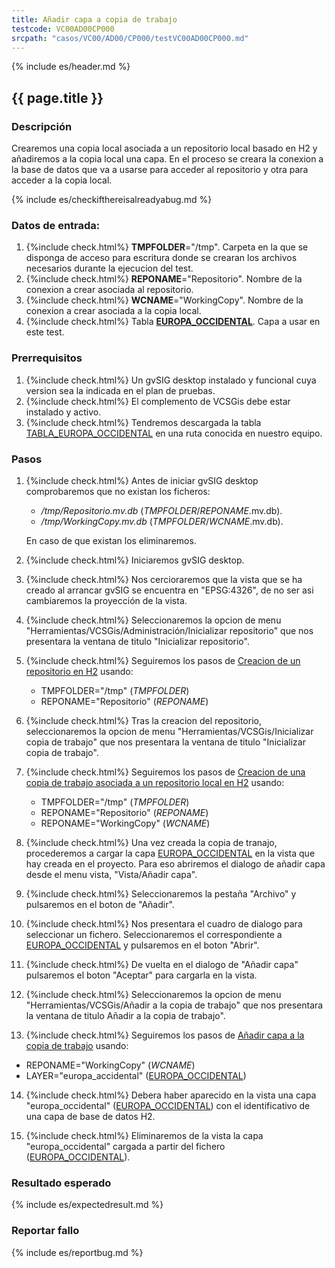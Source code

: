 ```yaml
---
title: Añadir capa a copia de trabajo
testcode: VC00AD00CP000
srcpath: "casos/VC00/AD00/CP000/testVC00AD00CP000.md"
---
```


{% include es/header.md %}

## {{ page.title }}

### Descripción

Crearemos una copia local asociada a un repositorio local basado en H2 y añadiremos a la copia local 
una capa. En el proceso se creara la conexion a la base de datos que va a usarse para acceder al repositorio y
otra para acceder a la copia local.

{% include es/checkifthereisalreadyabug.md %}

### Datos de entrada:

1. {%include check.html%}  **TMPFOLDER**="/tmp". Carpeta en la que se disponga de acceso para escritura donde
   se crearan los archivos necesarios durante la ejecucion del test.
2. {%include check.html%}  **REPONAME**="Repositorio". Nombre de la conexion a crear asociada al repositorio.
3. {%include check.html%}  **WCNAME**="WorkingCopy". Nombre de la conexion a crear asociada a la copia local. 
4. {%include check.html%}  Tabla **[EUROPA_OCCIDENTAL](../../data/europa_occidental.csv)**. Capa a usar en
   este test. 

### Prerrequisitos

1. {%include check.html%} Un gvSIG desktop instalado y funcional cuya version sea la indicada en el plan de pruebas.
2. {%include check.html%} El complemento de VCSGis debe estar instalado y activo.
3. {%include check.html%} Tendremos descargada la tabla [TABLA_EUROPA_OCCIDENTAL](../../data/europa_occidental.csv) en una ruta conocida en nuestro equipo.

### Pasos

1. {%include check.html%} Antes de iniciar gvSIG desktop comprobaremos que no existan los ficheros:
   * */tmp/Repositorio.mv.db* (*TMPFOLDER*/*REPONAME*.mv.db).
   * */tmp/WorkingCopy.mv.db* (*TMPFOLDER*/*WCNAME*.mv.db).
   
   En caso de que existan los eliminaremos.
   
2. {%include check.html%} Iniciaremos gvSIG desktop.

3. {%include check.html%} Nos cercioraremos que la vista que se ha creado al arrancar gvSIG se encuentra 
   en "EPSG:4326", de no ser asi cambiaremos la proyección de la vista.

4. {%include check.html%} Seleccionaremos la opcion de menu "Herramientas/VCSGis/Administración/Inicializar repositorio" 
   que nos presentara la ventana de titulo "Inicializar repositorio".

5. {%include check.html%} Seguiremos los pasos de [Creacion de un repositorio en H2](../../PROC/001/procVC00PROC001.md) usando:
   * TMPFOLDER="/tmp" (*TMPFOLDER*)
   * REPONAME="Repositorio" (*REPONAME*)

6. {%include check.html%} Tras la creacion del repositorio, seleccionaremos la opcion de menu 
   "Herramientas/VCSGis/Inicializar copia de trabajo" que nos presentara la ventana de 
   titulo "Inicializar copia de trabajo".

7. {%include check.html%} Seguiremos los pasos de 
   [Creacion de una copia de trabajo asociada a un repositorio local en H2](../../PROC/002/procVC00PROC002.md) 
   usando:
   * TMPFOLDER="/tmp" (*TMPFOLDER*)
   * REPONAME="Repositorio" (*REPONAME*)
   * REPONAME="WorkingCopy" (*WCNAME*)
   
8. {%include check.html%} Una vez creada la copia de tranajo, procederemos a cargar la 
   capa [EUROPA_OCCIDENTAL](../../data/europa_occidental.csv) en la vista que hay creada 
   en el proyecto. Para eso abriremos el dialogo de añadir capa desde el menu vista, "Vista/Añadir capa".

9. {%include check.html%} Seleccionaremos la pestaña "Archivo" y pulsaremos en el boton de "Añadir".

10. {%include check.html%} Nos presentara el cuadro de dialogo para seleccionar un fichero. 
    Seleccionaremos el correspondiente a [EUROPA_OCCIDENTAL](../../data/europa_occidental.csv) 
    y pulsaremos en el boton "Abrir".

11. {%include check.html%} De vuelta en el dialogo de "Añadir capa" pulsaremos el boton "Aceptar" 
    para cargarla en la vista.

12. {%include check.html%} Seleccionaremos la opcion de menu "Herramientas/VCSGis/Añadir a la copia de trabajo" 
    que nos presentara la ventana de titulo Añadir a la copia de trabajo".

13. {%include check.html%} Seguiremos los pasos de [Añadir capa a la copia de trabajo](../../PROC/003/VC00PROC003.md) usando: 
   * REPONAME="WorkingCopy" (*WCNAME*)
   * LAYER="europa_accidental" ([EUROPA_OCCIDENTAL](../../data/europa_occidental.csv))

14. {%include check.html%} Debera haber aparecido en la vista una capa 
    "europa_occidental" ([EUROPA_OCCIDENTAL](../../data/europa_occidental.csv))
    con el identificativo de una capa de base de datos H2.

15. {%include check.html%} Eliminaremos de la vista la capa "europa_occidental" cargada 
    a partir del fichero ([EUROPA_OCCIDENTAL](../../data/europa_occidental.csv)).

### Resultado esperado

{% include es/expectedresult.md %}

### Reportar fallo

{% include es/reportbug.md %}

